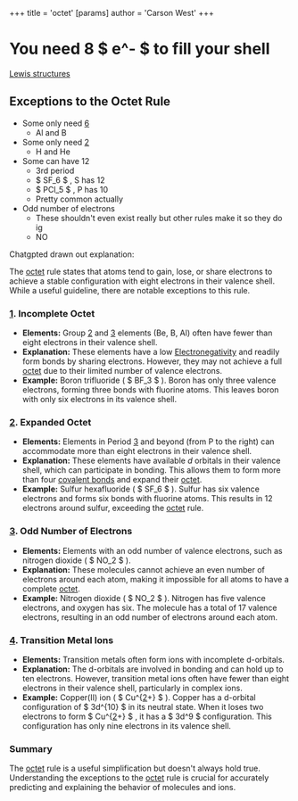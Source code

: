 +++
 title = 'octet'
[params]
	author = 'Carson West'
+++
# You need 8  $ e^- $  to fill your shell
[Lewis structures](./../lewis-structures/)

## Exceptions to the Octet Rule 
- Some only need [6](./../6/)
	- Al and B
- Some only need [2](./../2/)
	- H and He
- Some can have 12
	- 3rd period
	-  $ SF_6 $ , S has 12
	-  $ PCl_5 $ , P has 10
	- Pretty common actually
- Odd number of electrons
	- These shouldn't even exist really but other rules make it so they do ig
	- NO
	

Chatgpted drawn out explanation:

The [octet](./../octet/) rule states that atoms tend to gain, lose, or share electrons to achieve a stable configuration with eight electrons in their valence shell. While a useful guideline, there are notable exceptions to this rule.

### [1](./../1/). Incomplete Octet

* **Elements:**  Group [2](./../2/) and [3](./../3/) elements (Be, B, Al) often have fewer than eight electrons in their valence shell.
* **Explanation:**  These elements have a low [Electronegativity](./../electronegativity/) and readily form bonds by sharing electrons. However, they may not achieve a full [octet](./../octet/) due to their limited number of valence electrons.
* **Example:** Boron trifluoride ( $ BF_3 $ ). Boron has only three valence electrons, forming three bonds with fluorine atoms. This leaves boron with only six electrons in its valence shell.

### [2](./../2/). Expanded Octet

* **Elements:**  Elements in Period [3](./../3/) and beyond (from P to the right) can accommodate more than eight electrons in their valence shell.
* **Explanation:**  These elements have available *d* orbitals in their valence shell, which can participate in bonding. This allows them to form more than four [covalent bonds](./../covalent-bonds/) and expand their [octet](./../octet/).
* **Example:** Sulfur hexafluoride ( $ SF_6 $ ). Sulfur has six valence electrons and forms six bonds with fluorine atoms. This results in 12 electrons around sulfur, exceeding the [octet](./../octet/) rule.

### [3](./../3/). Odd Number of Electrons

* **Elements:**  Elements with an odd number of valence electrons, such as nitrogen dioxide ( $ NO_2 $ ).
* **Explanation:**  These molecules cannot achieve an even number of electrons around each atom, making it impossible for all atoms to have a complete [octet](./../octet/).
* **Example:** Nitrogen dioxide ( $ NO_2 $ ).  Nitrogen has five valence electrons, and oxygen has six.  The molecule has a total of 17 valence electrons, resulting in an odd number of electrons around each atom.

### [4](./../4/). Transition Metal Ions

* **Elements:**  Transition metals often form ions with incomplete d-orbitals.
* **Explanation:**  The d-orbitals are involved in bonding and can hold up to ten electrons. However, transition metal ions often have fewer than eight electrons in their valence shell, particularly in complex ions.
* **Example:** Copper(II) ion ( $ Cu^{[2](./../2/)+} $ ).  Copper has a d-orbital configuration of  $ 3d^{10} $  in its neutral state.  When it loses two electrons to form  $ Cu^{[2](./../2/)+} $ , it has a  $ 3d^9 $  configuration. This configuration has only nine electrons in its valence shell.

### Summary

The [octet](./../octet/) rule is a useful simplification but doesn't always hold true. Understanding the exceptions to the [octet](./../octet/) rule is crucial for accurately predicting and explaining the behavior of molecules and ions. 

